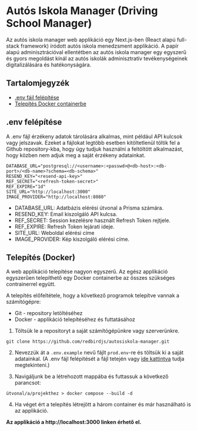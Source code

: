 # Autós Iskola Manager (Driving School Manager)

Az autós iskola manager web applikáció egy Next.js-ben (React alapú full-stack framework) íródott autós iskola menedzsment applikáció. A papír alapú adminisztrációval ellentétben az autós iskola manager egy egyszerű és gyors megoldást kínál az autós iskolák adminisztratív tevékenységeinek digitalizálására és hatékonyságára.  

## Tartalomjegyzék

- [.env fájl felépítése](#env-felépítése)
- [Telepítés Docker containerbe](#telepítés-docker)

## .env felépítése

A .env fájl érzékeny adatok tárolására alkalmas, mint például API kulcsok vagy jelszavak. Ezeket a fájlokat legtöbb esetben kitöltetlenül töltik fel a Github repository-kba, hogy úgy tudjuk használni a feltöltött alkalmazást, hogy közben nem adjuk meg a saját érzékeny adatainkat.

```
DATABASE_URL="postgresql://<username>:<passwd>@<db-host>:<db-port>/<db-name>?schema=<db-schema>"
RESEND_KEY="<resend-api-key>"
REF_SECRET="<refresh-token-secret>"
REF_EXPIRE="1d"
SITE_URL="http://localhost:3000"
IMAGE_PROVIDER="http://localhost:8080"
```

- DATABASE_URL: Adatbázis elérési útvonal a Prisma számára.
- RESEND_KEY: Email kiszolgáló API kulcsa.
- REF_SECRET: Session kezelésre használt Refresh Token rejtjele.
- REF_EXPIRE: Refresh Token lejárati ideje.
- SITE_URL: Weboldal elérési címe
- IMAGE_PROVIDER: Kép kiszolgáló elérési címe.

## Telepítés (Docker)

A web applikáció telepítése nagyon egyszerű. Az egész applikáció egyszerűen telepíthető
egy Docker containerbe az összes szükséges contrainerrel együtt.

A telepítés előfeltétele, hogy a következő programok telepítve vannak a számítógépre:

- Git - repository letöltéséhez
- Docker - applikáció telepítéséhez és futtatásához

1. Töltsük le a repositoryt a saját számítógépünkre vagy szerverünkre.

```
git clone https://github.com/redbirdjs/autosiskola-manager.git
```

2. Nevezzük át a `.env.example` nevű fájlt `prod.env`-re és töltsük ki a saját adatainkal. (A .env fájl felépítését a fájl tetején vagy [ide kattintva](#env-felépítése) tudja megtekinteni.)

3. Navigáljunk be a létrehozott mappába és futtassuk a következő parancsot:

```
útvonal/a/projekthez > docker compose --build -d
```

4. Ha véget ért a telepítés létrejött a három container és már használható is az applikáció.

**Az applikáció a http://localhost:3000 linken érhető el.**